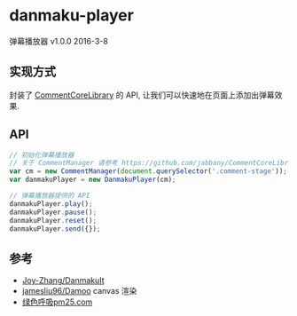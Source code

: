 # danmaku-player
弹幕播放器 v1.0.0 2016-3-8

## 实现方式
封装了 [CommentCoreLibrary](https://github.com/jabbany/CommentCoreLibrary) 的 API, 让我们可以快速地在页面上添加出弹幕效果.

## API
```javascript
// 初始化弹幕播放器
// 关于 CommentManager 请参考 https://github.com/jabbany/CommentCoreLibrary
var cm = new CommentManager(document.querySelector('.comment-stage'));
var danmakuPlayer = new DanmakuPlayer(cm);

// 弹幕播放器提供的 API
danmakuPlayer.play();
danmakuPlayer.pause();
danmakuPlayer.reset();
danmakuPlayer.send({});
```

## 参考
* [Joy-Zhang/DanmakuIt](https://github.com/Joy-Zhang/DanmakuIt)
* [jamesliu96/Damoo](https://github.com/jamesliu96/Damoo) canvas 渲染
* [绿色呼吸pm25.com](http://www.pm25.com/)